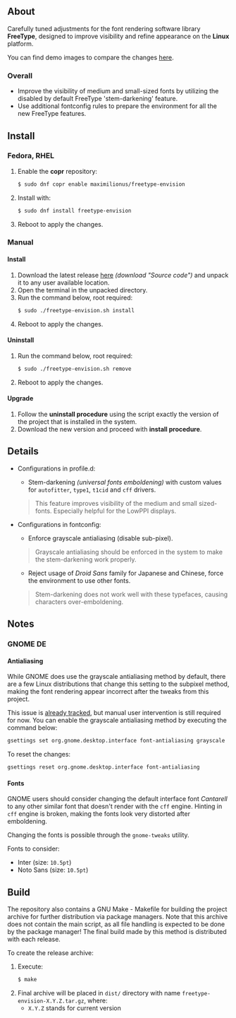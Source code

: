 ## About
Carefully tuned adjustments for the font rendering software library
**FreeType**, designed to improve visibility and refine appearance on the
**Linux** platform.

You can find demo images to compare the changes
[here](https://github.com/maximilionus/freetype-envision/wiki/Comparison).

### Overall
- Improve the visibility of medium and small-sized fonts by utilizing the
  disabled by default FreeType 'stem-darkening' feature.
- Use additional fontconfig rules to prepare the environment for all the new
  FreeType features.


## Install

### Fedora, RHEL
1. Enable the **copr** repository:
   ```sh
   $ sudo dnf copr enable maximilionus/freetype-envision
   ```
2. Install with:
   ```sh
   $ sudo dnf install freetype-envision
   ```
3. Reboot to apply the changes.

### Manual
#### Install
1. Download the latest release
   [here](https://github.com/maximilionus/freetype-envision/releases/latest)
   *(download "Source code")* and unpack it to any user available location.
2. Open the terminal in the unpacked directory.
3. Run the command below, root required:
   ```sh
   $ sudo ./freetype-envision.sh install
   ```
4. Reboot to apply the changes.

#### Uninstall
1. Run the command below, root required:
   ```sh
   $ sudo ./freetype-envision.sh remove
   ```
2. Reboot to apply the changes.

#### Upgrade
1. Follow the **uninstall procedure** using the script exactly the version of
   the project that is installed in the system.
2. Download the new version and proceed with **install procedure**.


## Details
- Configurations in profile.d:
   - Stem-darkening *(universal fonts emboldening)* with custom values for
     `autofitter`, `type1`, `t1cid` and `cff` drivers.
   > This feature improves visibility of the medium and small sized-fonts.
   > Especially helpful for the LowPPI displays.

- Configurations in fontconfig:
   - Enforce grayscale antialiasing (disable sub-pixel).
   > Grayscale antialiasing should be enforced in the system to make the
   > stem-darkening work properly.

   - Reject usage of *Droid Sans* family for Japanese and Chinese, force the
     environment to use other fonts.
   > Stem-darkening does not work well with these typefaces, causing characters
   > over-emboldening.


## Notes
### GNOME DE
#### Antialiasing
While GNOME does use the grayscale antialiasing method by default, there are a
few Linux distributions that change this setting to the subpixel method, making
the font rendering appear incorrect after the tweaks from this project.

This issue is
[already tracked](https://github.com/maximilionus/freetype-envision/issues/7),
but manual user intervention is still required for now. You can enable the
grayscale antialiasing method by executing the command below:

```sh
gsettings set org.gnome.desktop.interface font-antialiasing grayscale
```

To reset the changes:

```sh
gsettings reset org.gnome.desktop.interface font-antialiasing
```

#### Fonts
GNOME users should consider changing the default interface font *Cantarell* to
any other similar font that doesn't render with the `cff` engine. Hinting in
`cff` engine is broken, making the fonts look very distorted after emboldening.

Changing the fonts is possible through the `gnome-tweaks` utility.

Fonts to consider:
- Inter (size: `10.5pt`)
- Noto Sans (size: `10.5pt`)


## Build
The repository also contains a GNU Make - Makefile for building the project
archive for further distribution via package managers. Note that this archive
does not contain the main script, as all file handling is expected to be done
by the package manager! The final build made by this method is distributed with
each release.

To create the release archive:
1. Execute:
   ```sh
   $ make
   ```
2. Final archive will be placed in `dist/` directory with name `freetype-envision-X.Y.Z.tar.gz`, where:
    - `X.Y.Z` stands for current version
